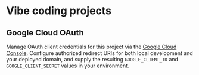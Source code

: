 Vibe coding projects
====================

## Google Cloud OAuth

Manage OAuth client credentials for this project via the [Google Cloud Console](https://console.cloud.google.com/auth/clients?project=ctalau-vibe-coding). Configure authorized redirect URIs for both local development and your deployed domain, and supply the resulting `GOOGLE_CLIENT_ID` and `GOOGLE_CLIENT_SECRET` values in your environment.